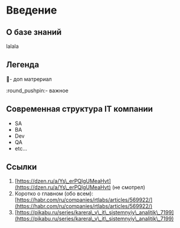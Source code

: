 # Введение

## О базе знаний

lalala

## Легенда

:paperclip:- доп матрериал&#x20;

:round\_pushpin:- важное

## Современная структура IT компании

* SA
* BA
* Dev
* QA
* etc...



## Ссылки

1. [https://dzen.ru/a/Ys\_erPQlgUMeaHvt](https://dzen.ru/a/Ys\_erPQlgUMeaHvt) (не смотрел)
2. Коротко о главном (обо всем): [https://habr.com/ru/companies/rtlabs/articles/569922/](https://habr.com/ru/companies/rtlabs/articles/569922/)
3. [https://pikabu.ru/series/karera\_v\_it\_sistemnyiy\_analitik\_7199](https://pikabu.ru/series/karera\_v\_it\_sistemnyiy\_analitik\_7199)
